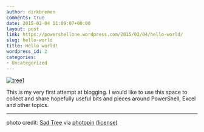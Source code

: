 ```yaml
---
author: dirkbremen
comments: true
date: 2015-02-04 11:09:07+00:00
layout: post
link: https://powershellone.wordpress.com/2015/02/04/hello-world/
slug: hello-world
title: Hello world!
wordpress_id: 2
categories:
- Uncategorized
---
```


[![tree1](https://powershellone.files.wordpress.com/2015/02/14323071274_31702fabf6_m.jpg)](https://powershellone.files.wordpress.com/2015/02/14323071274_31702fabf6_m.jpg)

This is my very first attempt at blogging. I would like to use this space to collect and share hopefully useful bits and pieces around PowerShell, Excel and other topics.



* * *



photo credit: [Sad Tree](http://www.flickr.com/photos/43582589@N06/14323071274) via [photopin](http://photopin.com) [(license)](https://creativecommons.org/licenses/by-nc-sa/2.0/)
